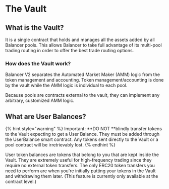 # The Vault

## What is the Vault?

It is a single contract that holds and manages all the assets added by all Balancer pools. This allows Balancer to take full advantage of its multi-pool trading routing in order to offer the best trade routing options.

### How does the Vault work?

Balancer V2 separates the Automated Market Maker (AMM) logic from the token management and accounting. Token management/accounting is done by the vault while the AMM logic is individual to each pool.

Because pools are contracts external to the vault, they can implement any arbitrary, customized AMM logic.

## What are User Balances?

{% hint style="warning" %}
Important: **DO NOT **blindly transfer tokens to the Vault expecting to get a User Balance. They must be added through the UserBalance smart contract. Any tokens sent directly to the Vault or a pool contract will be irretrievably lost.
{% endhint %}

User token balances are tokens that belong to you that are kept inside the Vault. They are extremely useful for high-frequency trading since they require no external token transfers. The only ERC20 token transfers you need to perform are when you're initially putting your tokens in the Vault and withdrawing them later. (This feature is currently only available at the contract level.)
